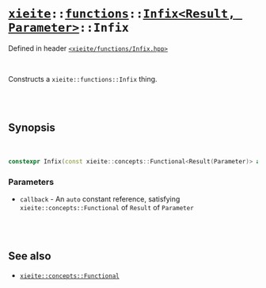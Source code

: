 # [`xieite`](../../../README.md)`::`[`functions`](../../../docs/functions.md)`::`[`Infix<Result, Parameter>`](../../../docs/functions/Infix.md)`::Infix`
Defined in header [`<xieite/functions/Infix.hpp>`](../../../include/xieite/functions/Infix.hpp)

<br/>

Constructs a `xieite::functions::Infix` thing.

<br/><br/>

## Synopsis

<br/>

```cpp
constexpr Infix(const xieite::concepts::Functional<Result(Parameter)> auto& callback) noexcept;
```
### Parameters
- `callback` - An `auto` constant reference, satisfying `xieite::concepts::Functional` of `Result` of `Parameter`

<br/><br/>

## See also
- [`xieite::concepts::Functional`](../../../docs/concepts/Functional.md)
